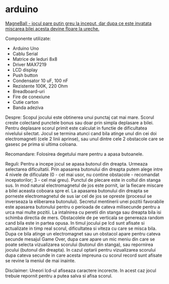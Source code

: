 # arduino
<a href="https://www.youtube.com/watch?v=cHz5MrQOI-E&feature=youtu.be" target="_blank">MagneBall - jocul pare putin greu la inceput, dar dupa ce este invatata miscarea bilei acesta devine floare la ureche.</a>

Componente utilizate:
- Arduino Uno
- Cablu Serial
- Matrice de leduri 8x8
- Driver MAX7219
- LCD display
- Push button
- Condensator 10 uF, 100 nF
- Rezistente 100K, 220 Ohm
- Breadboard-uri
- Fire de conexiune
- Cutie carton
- Banda adeziva

Despre: Scopul jocului este obtinerea unui punctaj cat mai mare. Scorul creste colectand punctele bonus sau doar prin simpla deplasare a bilei. Pentru deplasare scorul primit este calculat in functie de dificultatea nivelului silectat. Jocul se termina atunci cand bila atinge unul din cei doi electromagneti (cele 2 linii aprinse), sau unul dintre cele 2 obstacole care se gasesc pe prima si ultima coloana.

Recomandare: Folosirea degetului mare pentru a apasa butoanele.

Reguli: Pentru a incepe jocul se apasa butonul din dreapta. Urmeaza selectarea dificultatii. Prin apasarea butonului din dreapta putem alege intre 4 nivele de dificulate (0 - cel mai usor, nu contine obstacole - recomandat incepatorilor; 3 - cel mai greu). Punctul de plecare este in coltul din stanga sus. In mod natural electromagnetul de jos este pornit, iar la fiecare miscare a bilei aceasta coboara spre el. La apasarea butonului din dreapta se porneste electromagnetul de sus iar cel de jos se opreste (procesul se inverseaza la eliberarea butonului). Secretul mentinerii unei pozitii favorabile este apasarea butonului pentru o perioada de cateva milisecunde pentru a urca mai multe pozitii. La intalnirea cu peretii din stanga sau dreapta bila isi schimba directia de mers. Obstacolele de pe verticala se genereaza random cand bila este in partea opusa. In timul jocului pe lcd sunt afisate si actualizate in timp real scorul, dificultatea si viteza cu care se misca bila. Dupa ce bila atinge un electromagnet sau un obstacol apare pentru cateva secunde mesajul Game Over, dupa care apare un mic meniu din care se poate selecta vizualizarea scorului (butonul din stanga), sau repornirea jocului (butonul din dreapta). In cazul optarii pentru vizualizarea scorului dupa cateva secunde in care acesta impreuna cu scorul record sunt afisate se revine la meniul de mai inainte.
  
Disclaimer: Uneori lcd-ul afiseaza caractere incorecte. In acest caz jocul trebuie repornit pentru a putea salva si afisa scorul.
